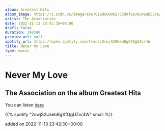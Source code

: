 ```yaml
---
album: Greatest Hits
album_image: https://i.scdn.co/image/ab67616d0000b2736d0f8930549ab537e2d24919
artist: The Association
date: 2022-11-13 23:42:30+00:00
draft: false
duration: 190506
preview_url: null
spotify_url: https://open.spotify.com/track/2cwjS2UkebBgXfQgUZvr4W
title: Never My Love
type: music
---
```



# Never My Love

## The Association on the album Greatest Hits

You can listen [here](https://open.spotify.com/track/2cwjS2UkebBgXfQgUZvr4W)

{{% spotify "2cwjS2UkebBgXfQgUZvr4W" small %}}

added on 2022-11-13 23:42:30+00:00